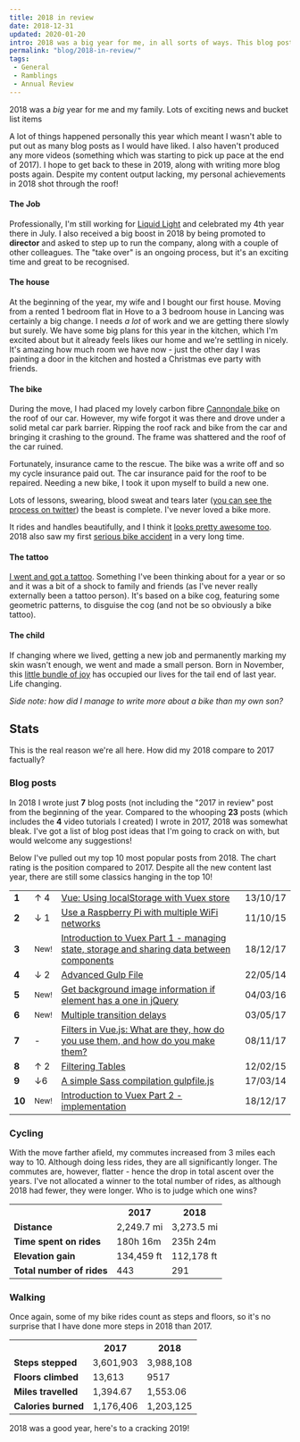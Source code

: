 ```yaml
---
title: 2018 in review
date: 2018-12-31
updated: 2020-01-20
intro: 2018 was a big year for me, in all sorts of ways. This blog post summarises one of the most life-changing years of my life.
permalink: "blog/2018-in-review/"
tags:
 - General
 - Ramblings
 - Annual Review
---
```


<p class="featured">2018 was a <em>big</em> year for me and my family. Lots of exciting news and bucket list items </p>

A lot of things happened personally this year which meant I wasn't able to put out as many blog posts as I would have liked. I also haven't produced any more videos (something which was starting to pick up pace at the end of 2017). I hope to get back to these in 2019, along with writing more blog posts again. Despite my content output lacking, my personal achievements in 2018 shot through the roof!

#### The Job

Professionally, I'm still working for [Liquid Light](https://www.liquidlight.co.uk/) and celebrated my 4th year there in July. I also received a big boost in 2018 by being promoted to **director** and asked to step up to run the company, along with a couple of other colleagues. The "take over" is an ongoing process, but it's an exciting time and great to be recognised.

#### The house

At the beginning of the year, my wife and I bought our first house. Moving from a rented 1 bedroom flat in Hove to a 3 bedroom house in Lancing was certainly a big change. I needs _a lot_ of work and we are getting there slowly but surely. We have some big plans for this year in the kitchen, which I'm excited about but it already feels likes our home and we're settling in nicely. It's amazing how much room we have now - just the other day I was painting a door in the kitchen and hosted a Christmas eve party with friends.

#### The bike

During the move, I had placed my lovely carbon fibre [Cannondale bike](https://www.instagram.com/p/zFW7UvLhUP/) on the roof of our car. However, my wife forgot it was there and drove under a solid metal car park barrier. Ripping the roof rack and bike from the car and bringing it crashing to the ground. The frame was shattered and the roof of the car ruined.

Fortunately, insurance came to the rescue. The bike was a write off and so my cycle insurance paid out. The car insurance paid for the roof to be repaired. Needing a new bike, I took it upon myself to build a new one.

Lots of lessons, swearing, blood sweat and tears later ([you can see the process on twitter](https://twitter.com/i/moments/965608475022839808)) the beast is complete. I've never loved a bike more.

It rides and handles beautifully, and I think it [looks pretty awesome too](https://www.instagram.com/p/Bg3_wRthTJM/). 2018 also saw my first [serious bike accident](https://www.instagram.com/p/BpudLNEAqYJ/) in a very long time.

#### The tattoo

[I went and got a tattoo](https://photos.app.goo.gl/oeiU6Hr5JF8BrkAE7). Something I've been thinking about for a year or so and it was a bit of a shock to family and friends (as I've never really externally been a tattoo person). It's based on a bike cog, featuring some geometric patterns, to disguise the cog (and not be so obviously a bike tattoo).

#### The child

If changing where we lived, getting a new job and permanently marking my skin wasn't enough, we went and made a small person. Born in November, this [little bundle of joy](https://www.instagram.com/p/BqLCtx2gKBl/) has occupied our lives for the tail end of last year. Life changing.

_Side note: how did I manage to write more about a bike than my own son?_

## Stats

This is the real reason we're all here. How did my 2018 compare to 2017 factually?

### Blog posts

In 2018 I wrote just **7** blog posts (not including the "2017 in review" post from the beginning of the year. Compared to the whooping **23** posts (which includes the **4** video tutorials I created) I wrote in 2017, 2018 was somewhat bleak. I've got a list of blog post ideas that I'm going to crack on with, but would welcome any suggestions!

Below I've pulled out my top 10 most popular posts from 2018. The chart rating is the position compared to 2017. Despite all the new content last year, there are still some classics hanging in the top 10!

<table>
<tr><td><strong>1</strong></td><td class="winner">↑ 4</td><td><a href="https://www.mikestreety.co.uk/blog/vue-js-using-localstorage-with-the-vuex-store">Vue: Using localStorage with Vuex store</a></td><td>13/10/17</td></tr>
<tr><td><strong>2</strong></td><td class="loser">↓ 1</td><td><a href="https://www.mikestreety.co.uk/blog/use-a-raspberry-pi-with-multiple-wifi-networks">Use a Raspberry Pi with multiple WiFi networks</a></td><td>11/10/15</td></tr>
<tr><td><strong>3</strong></td><td><small>New!<small></td><td><a href="https://www.mikestreety.co.uk/blog/introduction-to-vuex-managing-state-storage-and-sharing-data-between-components">Introduction to Vuex Part 1 - managing state, storage and sharing data between components</a></td><td>18/12/17</td></tr>
<tr><td><strong>4</strong></td><td class="loser">↓ 2</td><td><a href="https://www.mikestreety.co.uk/blog/advanced-gulp-file">Advanced Gulp File</a></td><td>22/05/14</td></tr>
<tr><td><strong>5</strong></td><td><small>New!<small></td><td><a href="https://www.mikestreety.co.uk/blog/get-background-image-information-if-element-has-a-one-in-jquery">Get background image information if element has a one in jQuery</a></td><td>04/03/16</td></tr>
<tr><td><strong>6</strong></td><td><small>New!<small></td><td><a href="https://www.mikestreety.co.uk/blog/multiple-transition-delay">Multiple transition delays</a></td><td>03/05/17</td></tr>
<tr><td><strong>7</strong></td><td> - </td><td><a href="https://www.mikestreety.co.uk/blog/vue-js-filters-what-are-they-how-do-you-use-them-and-how-do-you-make-them-video">Filters in Vue.js: What are they, how do you use them, and how do you make them?</a></td><td>08/11/17</td></tr>
<tr><td><strong>8</strong></td><td class="winner">↑ 2</td><td><a href="https://www.mikestreety.co.uk/blog/filtering-tables">Filtering Tables</a></td><td>12/02/15</td></tr>
<tr><td><strong>9</strong></td><td class="loser">↓6</td><td><a href="https://www.mikestreety.co.uk/blog/a-simple-sass-compilation-gulpfile-js">A simple Sass compilation gulpfile.js</a></td><td>17/03/14</td></tr>
<tr><td><strong>10</strong></td><td><small>New!<small></td><td><a href="https://www.mikestreety.co.uk/blog/introduction-to-vuex-implementation-part-2-video">Introduction to Vuex Part 2 - implementation</a></td><td>18/12/17</td></tr>
</table>

### Cycling

With the move farther afield, my commutes increased from 3 miles each way to 10. Although doing less rides, they are all significantly longer. The commutes are, however, flatter - hence the drop in total ascent over the years. I've not allocated a winner to the total number of rides, as although 2018 had fewer, they were longer. Who is to judge which one wins?

<table>
<tr><th></th><th>2017</th><th>2018</th></tr>
<tr><td><strong>Distance</strong></td><td>2,249.7 mi</td><td class="winner">3,273.5 mi</td></tr>
<tr><td><strong>Time spent on rides</strong></td><td>180h 16m</td><td class="winner">235h 24m</td></tr>
<tr><td><strong>Elevation gain</strong></td><td class="winner">134,459 ft</td><td>112,178 ft</td></tr>
<tr><td><strong>Total number of rides</strong></td><td>443</td><td>291</td></tr>
</table>

### Walking

Once again, some of my bike rides count as steps and floors, so it's no surprise that I have done more steps in 2018 than 2017.

<table>
<tr><th></th><th>2017</th><th>2018</th></tr>
<tr><td><strong>Steps stepped</strong></td><td>3,601,903</td><td class="winner">3,988,108</td></tr>
<tr><td><strong>Floors climbed</strong></td><td class="winner">13,613</td><td>9517</td></tr>
<tr><td><strong>Miles travelled</strong></td><td>1,394.67</td><td class="winner">1,553.06</td></tr>
<tr><td><strong>Calories burned</strong></td><td>1,176,406</td><td class="winner">1,203,125</td></tr>
</table>

2018 was a good year, here's to a cracking 2019!
